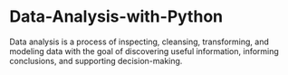 # Data-Analysis-with-Python
Data analysis is a process of inspecting, cleansing, transforming, and modeling data with the goal of discovering useful information, informing conclusions, and supporting decision-making.
